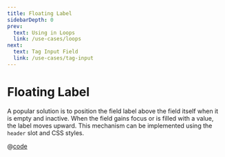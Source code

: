 ```yaml
---
title: Floating Label
sidebarDepth: 0
prev:
  text: Using in Loops
  link: /use-cases/loops
next:
  text: Tag Input Field
  link: /use-cases/tag-input
---
```


# Floating Label  

<Badge type="tip" text="v1.2.0+" vertical="top" />

A popular solution is to position the field label above the field itself when it is empty and inactive. When the field gains focus or is filled with a value, the label moves upward. This mechanism can be implemented using the `header` slot and CSS styles.

<FlyLabel :options="['VueJs','ReactJs','Angular']"/>

@[code](../../.vuepress/components/FlyLabel.vue)